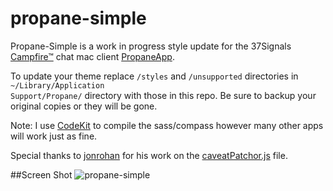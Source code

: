 propane-simple
==============

Propane-Simple is a work in progress style update for the 37Signals [Campfire™](http://campfirenow.com/) chat mac client [PropaneApp](http://propaneapp.com).

To update your theme replace <code>/styles</code> and <code>/unsupported</code> directories in <code>~/Library/Application Support/Propane/</code> directory with those in this repo. Be sure to backup your original copies or they will be gone.

Note: I use [CodeKit](http://incident57.com/codekit/) to compile the sass/compass however many other apps will work just as fine.

Special thanks to [jonrohan](https://github.com/jonrohan) for his work on the [caveatPatchor.js](https://github.com/jonrohan/organic-propane/blob/master/unsupported/caveatPatchor.js) file.

##Screen Shot
![propane-simple](http://f.cl.ly/items/2T2g0A3e0T260H302E1B/Screen%20Shot%202012-08-27%20at%204.22.44%20PM.png)
